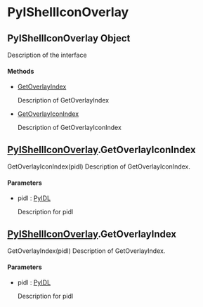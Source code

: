 # PyIShellIconOverlay


## PyIShellIconOverlay Object

Description of the interface

#### Methods

  - [GetOverlayIndex](PyIShellIconOverlay.md#pyishelliconoverlaygetoverlayindex)

    Description of GetOverlayIndex&nbsp;

  - [GetOverlayIconIndex](PyIShellIconOverlay.md#pyishelliconoverlaygetoverlayiconindex)

    Description of GetOverlayIconIndex&nbsp;


## [PyIShellIconOverlay](PyIShellIconOverlay.md#pyishelliconoverlay)\.GetOverlayIconIndex

GetOverlayIconIndex\(pidl\)
Description of GetOverlayIconIndex\.

#### Parameters

  - pidl : [PyIDL](PyIDL.md)

    Description for pidl


## [PyIShellIconOverlay](PyIShellIconOverlay.md#pyishelliconoverlay)\.GetOverlayIndex

GetOverlayIndex\(pidl\)
Description of GetOverlayIndex\.

#### Parameters

  - pidl : [PyIDL](PyIDL.md)

    Description for pidl
